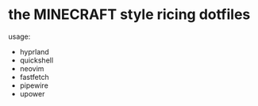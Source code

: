 # the MINECRAFT style ricing dotfiles
usage:
- hyprland
- quickshell
- neovim
- fastfetch
- pipewire
- upower
